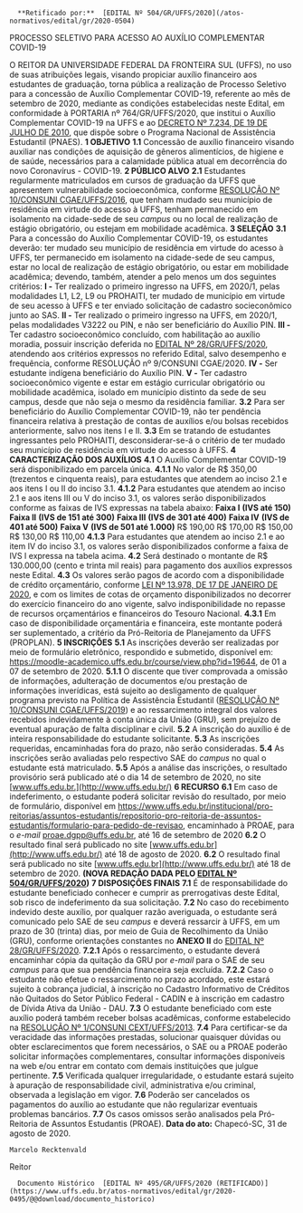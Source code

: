       **Retificado por:**  [EDITAL Nº 504/GR/UFFS/2020](/atos-normativos/edital/gr/2020-0504) 

   PROCESSO SELETIVO PARA ACESSO AO AUXÍLIO COMPLEMENTAR COVID-19  

 O REITOR DA UNIVERSIDADE FEDERAL DA FRONTEIRA SUL (UFFS), no uso de suas atribuições legais, visando propiciar auxílio financeiro aos estudantes de graduação, torna pública a realização de Processo Seletivo para a concessão de Auxílio Complementar COVID-19, referente ao mês de setembro de 2020, mediante as condições estabelecidas neste Edital, em conformidade à PORTARIA nº 764/GR/UFFS/2020, que institui o Auxílio Complementar COVID-19 na UFFS e ao [DECRETO Nº 7.234, DE 19 DE JULHO DE 2010](http://www.planalto.gov.br/ccivil_03/_ato2007-2010/2010/decreto/d7234.htm), que dispõe sobre o Programa Nacional de Assistência Estudantil (PNAES).  **1 OBJETIVO** **1.1**  Concessão de auxílio financeiro visando auxiliar nas condições de aquisição de gêneros alimentícios, de higiene e de saúde, necessários para a calamidade pública atual em decorrência do novo Coronavírus - COVID-19.  **2 PÚBLICO ALVO** **2.1**  Estudantes regularmente matriculados em cursos de graduação da UFFS que apresentem vulnerabilidade socioeconômica, conforme [RESOLUÇÃO Nº 10/CONSUNI CGAE/UFFS/2016](https://www.uffs.edu.br/atos-normativos/resolucao/consunicgae/2016-0010), que tenham mudado seu município de residência em virtude do acesso à UFFS, tenham permanecido em isolamento na cidade-sede de seu *campus*  ou no local de realização de estágio obrigatório, ou estejam em mobilidade acadêmica.  **3 SELEÇÃO** **3.1**  Para a concessão do Auxílio Complementar COVID-19, os estudantes deverão: ter mudado seu município de residência em virtude do acesso à UFFS, ter permanecido em isolamento na cidade-sede de seu campus, estar no local de realização de estágio obrigatório, ou estar em mobilidade acadêmica; devendo, também, atender a pelo menos um dos seguintes critérios: **I -**  Ter realizado o primeiro ingresso na UFFS, em 2020/1, pelas modalidades L1, L2, L9 ou PROHAITI, ter mudado de município em virtude de seu acesso à UFFS e ter enviado solicitação de cadastro socieconômico junto ao SAS. **II -**  Ter realizado o primeiro ingresso na UFFS, em 2020/1, pelas modalidades V3222 ou PIN, e não ser beneficiário do Auxílio PIN. **III -**  Ter cadastro socioeconômico concluído, com habilitação ao auxílio moradia, possuir inscrição deferida no [EDITAL Nº 28/GR/UFFS/2020](https://www.uffs.edu.br/atos-normativos/edital/gr/2020-0028), atendendo aos critérios expressos no referido Edital, salvo desempenho e frequência, conforme RESOLUÇÃO nº 9/CONSUNI CGAE/2020. **IV -**  Ser estudante indígena beneficiário do Auxílio PIN. **V -**  Ter cadastro socioeconômico vigente e estar em estágio curricular obrigatório ou mobilidade acadêmica, isolado em município distinto da sede de seu campus, desde que não seja o mesmo da residência familiar. **3.2**  Para ser beneficiário do Auxílio Complementar COVID-19, não ter pendência financeira relativa à prestação de contas de auxílios e/ou bolsas recebidos anteriormente, salvo nos itens I e II. **3.3**  Em se tratando de estudantes ingressantes pelo PROHAITI, desconsiderar-se-á o critério de ter mudado seu município de residência em virtude do acesso à UFFS.  **4 CARACTERIZAÇÃO DOS AUXÍLIOS** **4.1**  O Auxílio Complementar COVID-19 será disponibilizado em parcela única. **4.1.1**  No valor de R$ 350,00 (trezentos e cinquenta reais), para estudantes que atendem ao inciso 2.1 e aos itens I ou II do inciso 3.1. **4.1.2**  Para estudantes que atendem ao inciso 2.1 e aos itens III ou V do inciso 3.1, os valores serão disponibilizados conforme as faixas de IVS expressas na tabela abaixo:     **Faixa I** **(IVS até 150)**   **Faixa II** **(IVS de 151 até 300)**   **Faixa III** **(IVS de 301 até 400)**   **Faixa IV** **(IVS de 401 até 500)**   **Faixa V** **(IVS de 501 até 1.000)**     R$ 190,00   R$ 170,00   R$ 150,00   R$ 130,00   R$ 110,00     **4.1.3**  Para estudantes que atendem ao inciso 2.1 e ao item IV do inciso 3.1, os valores serão disponibilizados conforme a faixa de IVS I expressa na tabela acima. **4.2**  Será destinado o montante de R$ 130.000,00 (cento e trinta mil reais) para pagamento dos auxílios expressos neste Edital. **4.3**  Os valores serão pagos de acordo com a disponibilidade de crédito orçamentário, conforme [LEI Nº 13.978, DE 17 DE JANEIRO DE 2020](http://www.planalto.gov.br/ccivil_03/_Ato2019-2022/2020/Lei/L13978.htm), e com os limites de cotas de orçamento disponibilizados no decorrer do exercício financeiro do ano vigente, salvo indisponibilidade no repasse de recursos orçamentários e financeiros do Tesouro Nacional. **4.3.1**  Em caso de disponibilidade orçamentária e financeira, este montante poderá ser suplementado, a critério da Pró-Reitoria de Planejamento da UFFS (PROPLAN).  **5 INSCRIÇÕES** **5.1**  As inscrições deverão ser realizadas por meio de formulário eletrônico, respondido e submetido, disponível em: https://moodle-academico.uffs.edu.br/course/view.php?id=19644, de 01 a 07 de setembro de 2020. **5.1.1**  O discente que tiver comprovada a omissão de informações, adulteração de documentos e/ou prestação de informações inverídicas, está sujeito ao desligamento de qualquer programa previsto na Política de Assistência Estudantil ([RESOLUÇÃO Nº 10/CONSUNI CGAE/UFFS/2019](https://www.uffs.edu.br/atos-normativos/resolucao/consunicgae/2019-0010)) e ao ressarcimento integral dos valores recebidos indevidamente à conta única da União (GRU), sem prejuízo de eventual apuração de falta disciplinar e civil. **5.2**  A inscrição do auxílio é de inteira responsabilidade do estudante solicitante. **5.3**  As inscrições requeridas, encaminhadas fora do prazo, não serão consideradas. **5.4**  As inscrições serão avaliadas pelo respectivo SAE do *campus*  no qual o estudante está matriculado. **5.5**  Após a análise das inscrições, o resultado provisório será publicado até o dia 14 de setembro de 2020, no site [www.uffs.edu.br.](http://www.uffs.edu.br/)  **6 RECURSO** **6.1**  Em caso de indeferimento, o estudante poderá solicitar revisão do resultado, por meio de formulário, disponível em <https://www.uffs.edu.br/institucional/pro-reitorias/assuntos-estudantis/repositorio-pro-reitoria-de-assuntos-estudantis/formulario-para-pedido-de-revisao>, encaminhado à PROAE, para o *e-mail*  proae.dgpp@uffs.edu.br, até 16 de setembro de 2020 **6.2**  O resultado final será publicado no site [www.uffs.edu.br](http://www.uffs.edu.br/) até 18 de agosto de 2020. **6.2** O resultado final será publicado no site [www.uffs.edu.br](http://www.uffs.edu.br/) até 18 de setembro de 2020. **(NOVA REDAÇÃO DADA PELO [EDITAL Nº 504/GR/UFFS/2020](https://www.uffs.edu.br/atos-normativos/edital/gr/2020-0504))**  **7 DISPOSIÇÕES FINAIS** **7.1**  É de responsabilidade do estudante beneficiado conhecer e cumprir as prerrogativas deste Edital, sob risco de indeferimento da sua solicitação. **7.2**  No caso do recebimento indevido deste auxílio, por qualquer razão averiguada, o estudante será comunicado pelo SAE de seu *campus*  e deverá ressarcir à UFFS, em um prazo de 30 (trinta) dias, por meio de Guia de Recolhimento da União (GRU), conforme orientações constantes no **ANEXO II**  do [EDITAL Nº 28/GR/UFFS/2020](https://www.uffs.edu.br/atos-normativos/edital/gr/2020-0028). **7.2.1**  Após o ressarcimento, o estudante deverá encaminhar cópia da quitação da GRU por *e-mail*  para o SAE de seu *campus*  para que sua pendência financeira seja excluída. **7.2.2**  Caso o estudante não efetue o ressarcimento no prazo acordado, este estará sujeito à cobrança judicial, à inscrição no Cadastro Informativo de Créditos não Quitados do Setor Público Federal - CADIN e à inscrição em cadastro de Dívida Ativa da União - DAU. **7.3**  O estudante beneficiado com este auxílio poderá também receber bolsas acadêmicas, conforme estabelecido na [RESOLUÇÃO Nº 1/CONSUNI CEXT/UFFS/2013](https://www.uffs.edu.br/atos-normativos/resolucao/consunicext/2013-0001). **7.4**  Para certificar-se da veracidade das informações prestadas, solucionar quaisquer dúvidas ou obter esclarecimentos que forem necessários, o SAE ou a PROAE poderão solicitar informações complementares, consultar informações disponíveis na web e/ou entrar em contato com demais instituições que julgue pertinente. **7.5**  Verificada qualquer irregularidade, o estudante estará sujeito à apuração de responsabilidade civil, administrativa e/ou criminal, observada a legislação em vigor. **7.6**  Poderão ser cancelados os pagamentos do auxílio ao estudante que não regularizar eventuais problemas bancários. **7.7**  Os casos omissos serão analisados pela Pró-Reitoria de Assuntos Estudantis (PROAE).        **Data do ato:** Chapecó-SC, 31 de agosto de 2020.   
 

    Marcelo Recktenvald   
 Reitor 

      Documento Histórico  [EDITAL Nº 495/GR/UFFS/2020 (RETIFICADO)](https://www.uffs.edu.br/atos-normativos/edital/gr/2020-0495/@@download/documento_historico)     
      
